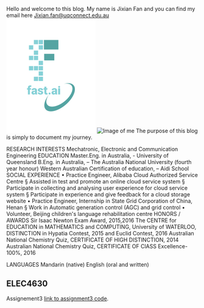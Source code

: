 Hello and welcome to this blog. My name is Jixian Fan and you can find my email here Jixian.fan@uqconnect.edu.au
![Image of fast.ai logo](images/logo.png)
![Image of me](WechatIMG16.jpeg)
The purpose of this blog is simply to document my journey.


RESEARCH INTERESTS
Mechatronic, Electronic and Communication Engineering
EDUCATION
Master.Eng. in Australia, - University of Queensland
B.Eng. in Australia, – The Australia National University (fourth year honour) Western Australian Certification of education, – Aidi School
SOCIAL EXPERIENCE
• Practice Engineer, Alibaba Cloud Authorized Service Centre
§ Assisted in test and promote an online cloud service system
§ Participate in collecting and analysing user experience for cloud service
system
§ Participate in experience and give feedback for a cloud storage website
• Practice Engineer, Internship in State Grid Corporation of China, Henan
§ Work in Automatic generation control (AGC) and grid control
• Volunteer, Beijing children's language rehabilitation centre
HONORS / AWARDS
Sir Isaac Newton Exam Award, 2015,2016
The CENTRE for EDUCATION in MATHEMATICS and COMPUTING, University of WATERLOO, DISTINCTION in Hypatia Contest, 2015 and Euclid Contest, 2016
Australian National Chemistry Quiz, CERTIFICATE OF HIGH DISTINCTION, 2014
Australian National Chemistry Quiz, CERTIFICATE OF ClASS Excellence- 100%, 2016
    
LANGUAGES
Mandarin (native) English (oral and written)
## ELEC4630

Assignement3 [link to assignment3 code](https://www.fast.ai). 
